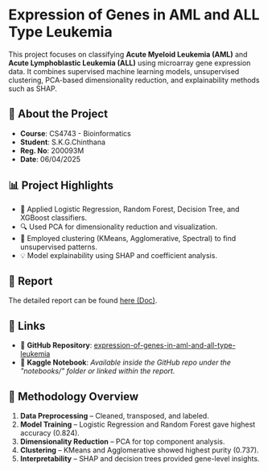 # Expression of Genes in AML and ALL Type Leukemia

This project focuses on classifying **Acute Myeloid Leukemia (AML)** and **Acute Lymphoblastic Leukemia (ALL)** using microarray gene expression data. It combines supervised machine learning models, unsupervised clustering, PCA-based dimensionality reduction, and explainability methods such as SHAP.

## 📁 About the Project

- **Course**: CS4743 - Bioinformatics  
- **Student**: S.K.G.Chinthana  
- **Reg. No**: 200093M  
- **Date**: 06/04/2025  

## 📊 Project Highlights

- 🧪 Applied Logistic Regression, Random Forest, Decision Tree, and XGBoost classifiers.
- 🔍 Used PCA for dimensionality reduction and visualization.
- 🤖 Employed clustering (KMeans, Agglomerative, Spectral) to find unsupervised patterns.
- 💡 Model explainability using SHAP and coefficient analysis.

## 📎 Report

The detailed report can be found [here (Doc)](https://docs.google.com/document/d/1GIASXH-nphQOSH0WJ8mZQaI53_i7X9Q54xQxOS_PPDw/edit?usp=sharing).

## 🔗 Links

- 📌 **GitHub Repository**: [expression-of-genes-in-aml-and-all-type-leukemia](https://github.com/kgchinthana/expression-of-genes-in-aml-and-all-type-leukemia.git)
- 📘 **Kaggle Notebook**: *Available inside the GitHub repo under the "notebooks/" folder or linked within the report.*

## 🧬 Methodology Overview

1. **Data Preprocessing** – Cleaned, transposed, and labeled.
2. **Model Training** – Logistic Regression and Random Forest gave highest accuracy (0.824).
3. **Dimensionality Reduction** – PCA for top component analysis.
4. **Clustering** – KMeans and Agglomerative showed highest purity (0.737).
5. **Interpretability** – SHAP and decision trees provided gene-level insights.


